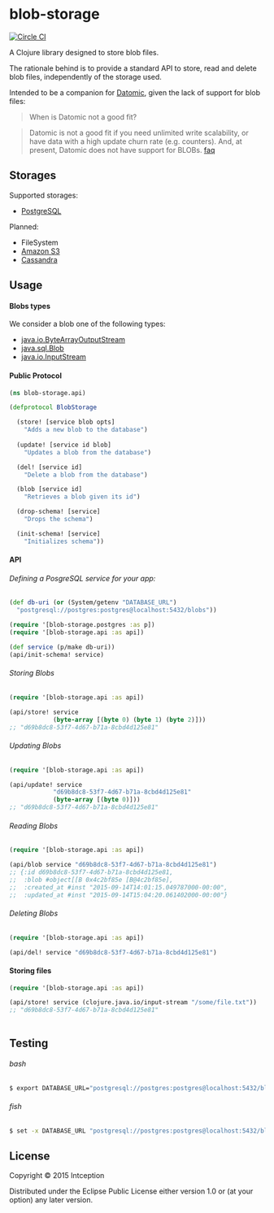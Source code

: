 # blob-storage

[![Circle CI](https://circleci.com/gh/intception/blob-storage.svg?style=svg)](https://circleci.com/gh/intception/blob-storage)

A Clojure library designed to store blob files.

The rationale behind is to provide a standard API to store, read and delete blob files, independently of the storage used.

Intended to be a companion for [Datomic](http://www.datomic.com/), given the lack of support for blob files:

>When is Datomic not a good fit?

>Datomic is not a good fit if you need unlimited write scalability, or have data with a high update churn rate (e.g. counters).
And, at present, Datomic does not have support for BLOBs.
[faq](http://www.datomic.com/faq.html)


## Storages

Supported storages:

- [PostgreSQL](http://www.postgresql.org/)
    
Planned:

- FileSystem
- [Amazon S3](https://aws.amazon.com/s3/)
- [Cassandra](http://cassandra.apache.org/)


## Usage

#### Blobs types

We consider a blob one of the following types:

* [java.io.ByteArrayOutputStream](http://docs.oracle.com/javase/7/docs/api/java/io/ByteArrayOutputStream.html)
* [java.sql.Blob](http://docs.oracle.com/javase/7/docs/api/java/sql/Blob.html)
* [java.io.InputStream](http://docs.oracle.com/javase/7/docs/api/java/io/InputStream.html)

#### Public Protocol

```clojure
(ns blob-storage.api)

(defprotocol BlobStorage

  (store! [service blob opts]
    "Adds a new blob to the database")
    
  (update! [service id blob]
    "Updates a blob from the database")

  (del! [service id]
    "Delete a blob from the database")

  (blob [service id]
    "Retrieves a blob given its id")

  (drop-schema! [service]
    "Drops the schema")

  (init-schema! [service]
    "Initializes schema"))
```


#### API

###### Defining a PosgreSQL service for your app:

```clojure
(def db-uri (or (System/getenv "DATABASE_URL")
  "postgresql://postgres:postgres@localhost:5432/blobs"))

(require '[blob-storage.postgres :as p])
(require '[blob-storage.api :as api])

(def service (p/make db-uri))
(api/init-schema! service)
```

###### Storing Blobs

```clojure
(require '[blob-storage.api :as api])

(api/store! service
            (byte-array [(byte 0) (byte 1) (byte 2)]))
;; "d69b8dc8-53f7-4d67-b71a-8cbd4d125e81"
```

###### Updating Blobs

```clojure
(require '[blob-storage.api :as api])

(api/update! service
            "d69b8dc8-53f7-4d67-b71a-8cbd4d125e81"
            (byte-array [(byte 0)]))
;; "d69b8dc8-53f7-4d67-b71a-8cbd4d125e81"
```

###### Reading Blobs

```clojure
(require '[blob-storage.api :as api])

(api/blob service "d69b8dc8-53f7-4d67-b71a-8cbd4d125e81")
;; {:id d69b8dc8-53f7-4d67-b71a-8cbd4d125e81,
;;  :blob #object[[B 0x4c2bf85e [B@4c2bf85e],
;;  :created_at #inst "2015-09-14T14:01:15.049787000-00:00",
;;  :updated_at #inst "2015-09-14T15:04:20.061402000-00:00"}

```

###### Deleting Blobs

```clojure
(require '[blob-storage.api :as api])

(api/del! service "d69b8dc8-53f7-4d67-b71a-8cbd4d125e81")
```


#### Storing files

```clojure
(require '[blob-storage.api :as api])

(api/store! service (clojure.java.io/input-stream "/some/file.txt"))  
;; "d69b8dc8-53f7-4d67-b71a-8cbd4d125e81"
    
```

## Testing

###### bash
```bash
$ export DATABASE_URL="postgresql://postgres:postgres@localhost:5432/blobs_test" && lein test
```

###### fish
```bash
$ set -x DATABASE_URL "postgresql://postgres:postgres@localhost:5432/blobs_test"; lein test
```


License
----

Copyright © 2015 Intception

Distributed under the Eclipse Public License either version 1.0 or (at
your option) any later version.
